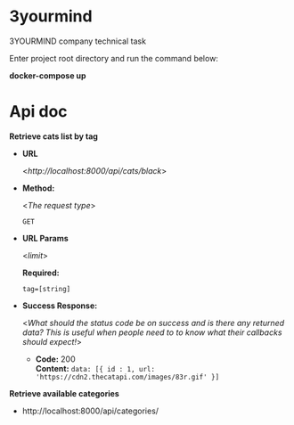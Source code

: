# 3yourmind
3YOURMIND company technical task

Enter project root directory and run the command below:

<b>docker-compose up</b>


# Api doc

<b>Retrieve cats list by tag</b>

* **URL**

  <_http://localhost:8000/api/cats/black_>

* **Method:**
  
  <_The request type_>

  `GET`
  
*  **URL Params**

   <_limit_> 

   **Required:**
 
   `tag=[string]`

* **Success Response:**
  
  <_What should the status code be on success and is there any returned data? This is useful when people need to to know what their callbacks should expect!_>

  * **Code:** 200 <br />
    **Content:** `data: [{ id : 1, url: 'https://cdn2.thecatapi.com/images/83r.gif' }]`

<b>Retrieve available categories</b>
  - http://localhost:8000/api/categories/
